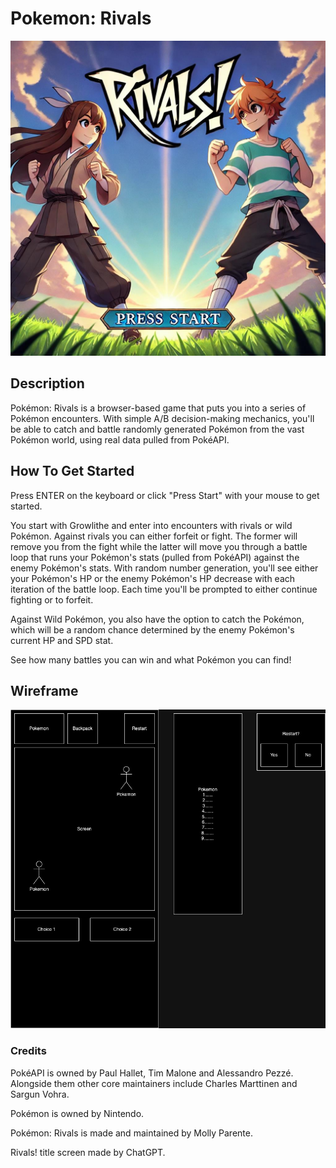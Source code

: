 # Pokemon: Rivals

![Title Screen](Rivals_title_screen.jpeg)

## Description
Pokémon: Rivals is a browser-based game that puts you into a series of Pokémon encounters. With simple A/B decision-making mechanics, you'll be able to catch and battle randomly generated Pokémon from the vast Pokémon world, using real data pulled from PokéAPI.

## How To Get Started
Press ENTER on the keyboard or click "Press Start" with your mouse to get started.

You start with Growlithe and enter into encounters with rivals or wild Pokémon. Against rivals you can either forfeit or fight. The former will remove you from the fight while the latter will move you through a battle loop that runs your Pokémon's stats (pulled from PokéAPI) against the enemy Pokémon's stats. With random number generation, you'll see either your Pokémon's HP or the enemy Pokémon's HP decrease with each iteration of the battle loop. Each time you'll be prompted to either continue fighting or to forfeit.

Against Wild Pokémon, you also have the option to catch the Pokémon, which will be a random chance determined by the enemy Pokémon's current HP and SPD stat.

See how many battles you can win and what Pokémon you can find!

## Wireframe
![WireFrame](PokemonRivals.jpg)

### Credits
PokéAPI is owned by Paul Hallet, Tim Malone and Alessandro Pezzé. Alongside them other core maintainers include Charles Marttinen and Sargun Vohra.

Pokémon is owned by Nintendo.

Pokémon: Rivals is made and maintained by Molly Parente.

Rivals! title screen made by ChatGPT.